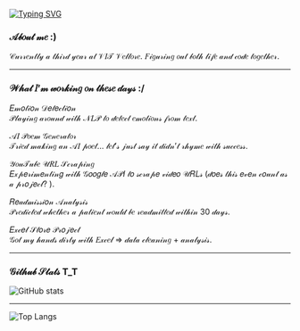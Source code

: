 [![Typing SVG](https://readme-typing-svg.herokuapp.com?size=22&duration=3000&color=FFFFFF&font=Pacifico&lines=Hi+I'm+Navdha;CSE+Student;Talk+is+cheap;See+my+code)](https://git.io/typing-svg)


### 𝒜𝒷𝑜𝓊𝓉 𝓂𝑒 :)
𝒞𝓊𝓇𝓇𝑒𝓃𝓉𝓁𝓎 𝒶 𝓉𝒽𝒾𝓇𝒹 𝓎𝑒𝒶𝓇 𝒶𝓉 𝒱𝐼𝒯 𝒱𝑒𝓁𝓁𝑜𝓇𝑒. 𝐹𝒾𝑔𝓊𝓇𝒾𝓃𝑔 𝑜𝓊𝓉 𝒷𝑜𝓉𝒽 𝓁𝒾𝒻𝑒 𝒶𝓃𝒹 𝒸𝑜𝒹𝑒 𝓉𝑜𝑔𝑒𝓉𝒽𝑒𝓇.  

---
### 𝒲𝒽𝒶𝓉 𝐼’𝓂 𝓌𝑜𝓇𝓀𝒾𝓃𝑔 𝑜𝓃 𝓉𝒽𝑒𝓈𝑒 𝒹𝒶𝓎𝓈 :/  

𝐸𝓂𝑜𝓉𝒾𝑜𝓃 𝒟𝑒𝓉𝑒𝒸𝓉𝒾𝑜𝓃  
𝒫𝓁𝒶𝓎𝒾𝓃𝑔 𝒶𝓇𝑜𝓊𝓃𝒹 𝓌𝒾𝓉𝒽 𝒩𝐿𝒫 𝓉𝑜 𝒹𝑒𝓉𝑒𝒸𝓉 𝑒𝓂𝑜𝓉𝒾𝑜𝓃𝓈 𝒻𝓇𝑜𝓂 𝓉𝑒𝓍𝓉.  

𝒜𝐼 𝒫𝑜𝑒𝓂 𝒢𝑒𝓃𝑒𝓇𝒶𝓉𝑜𝓇  
𝒯𝓇𝒾𝑒𝒹 𝓂𝒶𝓀𝒾𝓃𝑔 𝒶𝓃 𝒜𝐼 𝓅𝑜𝑒𝓉… 𝓁𝑒𝓉’𝓈 𝒿𝓊𝓈𝓉 𝓈𝒶𝓎 𝒾𝓉 𝒹𝒾𝒹𝓃’𝓉 𝓇𝒽𝓎𝓂𝑒 𝓌𝒾𝓉𝒽 𝓈𝓊𝒸𝒸𝑒𝓈𝓈.  

𝒴𝑜𝓊𝒯𝓊𝒷𝑒 𝒰𝑅𝐿 𝒮𝒸𝓇𝒶𝓅𝒾𝓃𝑔  
𝐸𝓍𝓅𝑒𝓇𝒾𝓂𝑒𝓃𝓉𝒾𝓃𝑔 𝓌𝒾𝓉𝒽 𝒢𝑜𝑜𝑔𝓁𝑒 𝒜𝒫𝐼 𝓉𝑜 𝓈𝒸𝓇𝒶𝓅𝑒 𝓋𝒾𝒹𝑒𝑜 𝒰𝑅𝐿𝓈 (𝒹𝑜𝑒𝓈 𝓉𝒽𝒾𝓈 𝑒𝓋𝑒𝓃 𝒸𝑜𝓊𝓃𝓉 𝒶𝓈 𝒶 𝓅𝓇𝑜𝒿𝑒𝒸𝓉? ).  

𝑅𝑒𝒶𝒹𝓂𝒾𝓈𝓈𝒾𝑜𝓃 𝒜𝓃𝒶𝓁𝓎𝓈𝒾𝓈  
𝒫𝓇𝑒𝒹𝒾𝒸𝓉𝑒𝒹 𝓌𝒽𝑒𝓉𝒽𝑒𝓇 𝒶 𝓅𝒶𝓉𝒾𝑒𝓃𝓉 𝓌𝑜𝓊𝓁𝒹 𝒷𝑒 𝓇𝑒𝒶𝒹𝓂𝒾𝓉𝓉𝑒𝒹 𝓌𝒾𝓉𝒽𝒾𝓃 30 𝒹𝒶𝓎𝓈.  

𝐸𝓍𝒸𝑒𝓁 𝒮𝓉𝑜𝓇𝑒 𝒫𝓇𝑜𝒿𝑒𝒸𝓉  
𝒢𝑜𝓉 𝓂𝓎 𝒽𝒶𝓃𝒹𝓈 𝒹𝒾𝓇𝓉𝓎 𝓌𝒾𝓉𝒽 𝐸𝓍𝒸𝑒𝓁 ⇒ 𝒹𝒶𝓉𝒶 𝒸𝓁𝑒𝒶𝓃𝒾𝓃𝑔 + 𝒶𝓃𝒶𝓁𝓎𝓈𝒾𝓈.

---


### 𝒢𝒾𝓉𝒽𝓊𝒷 𝒮𝓉𝒶𝓉𝓈 T_T
![GitHub stats](https://github-readme-stats.vercel.app/api?username=NavdhaSharma02&show_icons=true&theme=tokyonight)

---
![Top Langs](https://github-readme-stats.vercel.app/api/top-langs/?username=NavdhaSharma02&layout=compact&theme=tokyonight)







